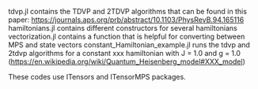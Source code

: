tdvp.jl contains the TDVP and 2TDVP algorithms that can be found in this paper: https://journals.aps.org/prb/abstract/10.1103/PhysRevB.94.165116
hamiltonians.jl contains different constructors for several hamiltonians 
vectorization.jl contains a function that is helpful for converting between MPS and state vectors
constant_Hamiltonian_example.jl runs the tdvp and 2tdvp algorithms for a constant xxx hamiltonian with J = 1.0 and g = 1.0 (https://en.wikipedia.org/wiki/Quantum_Heisenberg_model#XXX_model)

These codes use ITensors and ITensorMPS packages. 
